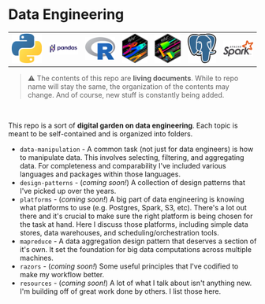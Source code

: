 # Data Engineering

<table style="width:100%">
  <tr>
    <td><img src="images/python.png"></td>
    <td><img src="images/pandas.png"></td>
    <td><img src="images/r.png"></td>
    <td><img src="images/dplyr.png"></td>
    <td><img src="images/tidyr.png"></td>
    <td><img src="images/postgres.png"></td>
    <td><img src="images/spark.png"></td>
  </tr>
</table>

> :warning: The contents of this repo are **living documents**. While to repo name will stay the same, the organization of the contents may change. And of course, new stuff is constantly being added.

<br>

This repo is a sort of **digital garden on data engineering**. Each topic is meant to be self-contained and is organized into folders.

* `data-manipulation` - A common task (not just for data engineers) is how to manipulate data. This involves selecting, filtering, and aggregating data. For completeness and comparability I've included various languages and packages within those languages.
* `design-patterns` - (_coming soon!_) A collection of design patterns that I've picked up over the years.
* `platforms` - (_coming soon!_) A big part of data engineering is knowing what platforms to use (e.g. Postgres, Spark, S3, etc). There's a lot out there and it's crucial to make sure the right platform is being chosen for the task at hand. Here I discuss those platforms, including simple data stores, data warehouses, and scheduling/orchestration tools.
* `mapreduce` - A data aggregation design pattern that deserves a section of it's own. It set the foundation for big data computations across multiple machines.
* `razors` - (_coming soon!_) Some useful principles that I've codified to make my workflow better.
* `resources` - (_coming soon!_) A lot of what I talk about isn't anything new. I'm building off of great work done by others. I list those here.